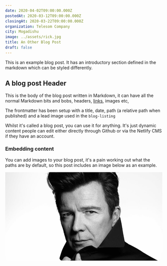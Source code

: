 ```yaml
---
date: 2020-04-02T09:00:00.000Z
postedAt: 2020-03-12T09:00:00.000Z
closingAt: 2020-03-22T09:00:00.000Z
organization: Telesom Company
city: Mogadishu
image: ../assets/rick.jpg
title: An Other Blog Post
draft: false
---
```


This is an example blog post. It has an introductory section defined in the markdown which can be styled differently.

<!-- end -->

## A blog post Header

This is the body of the blog post written in Markdown, it can have all the normal Markdown bits and bobs, headers, [links](https://www.youtube.com/watch?v=dQw4w9WgXcQ), images etc,

The frontmatter has been setup with a title, date, path (a relative path when published) and a lead image used in the `blog-listing`

Whilst it's called a blog post, you can use it for anything. It's just dynamic content people can edit either directly through Github or via the Netlify CMS if they have an account.

### Embedding content

You can add images to your blog post, it's a pain working out what the paths are by default, so this post includes an image below as an example.

![Rick Astley](../assets/rick.jpg)
